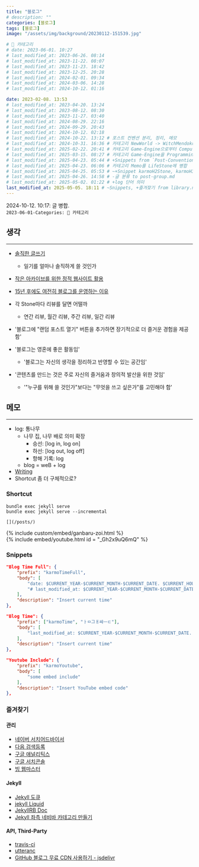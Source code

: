 ```yaml
---
title: "블로그"
# description: ""
categories: [블로그]
tags: [블로그]
image: "/assets/img/background/20230112-151539.jpg"

# 🍇 카테고리
# date: 2023-06-01. 10:27
# last_modified_at: 2023-06-26. 08:14
# last_modified_at: 2023-11-22. 08:07
# last_modified_at: 2023-11-23. 18:42
# last_modified_at: 2023-12-25. 20:28
# last_modified_at: 2024-02-01. 09:34
# last_modified_at: 2024-03-06. 14:28
# last_modified_at: 2024-10-12. 01:16

date: 2023-02-08. 13:53
# last_modified_at: 2023-04-20. 13:24
# last_modified_at: 2023-08-12. 08:30
# last_modified_at: 2023-11-27. 03:40
# last_modified_at: 2024-08-29. 22:16
# last_modified_at: 2024-09-29. 20:43
# last_modified_at: 2024-10-12. 02:18
# last_modified_at: 2024-10-22. 13:12 # 포스트 컨벤션 분리, 정리, 메모
# last_modified_at: 2024-10-31. 16:36 # 카테고리 NewWorld -> WitchMendokusai
# last_modified_at: 2025-02-22. 20:41 # 카테고리 Game-Engine으로부터 Computer-Graphics 분리
# last_modified_at: 2025-03-15. 08:27 # 카테고리 Game-Engine을 Programming에 병합
# last_modified_at: 2025-04-23. 05:44 # +Snippets from `Post-Convention`
# last_modified_at: 2025-04-23. 06:06 # 카테고리 Memo를 LifeStone에 병합
# last_modified_at: 2025-04-25. 05:53 # ~+Snippet karmoH2Stone, karmoH3Stone
# last_modified_at: 2025-04-26. 14:58 # -글 분류 to post-group.md
# last_modified_at: 2025-05-02. 01:22 # +log 단어 의미
last_modified_at: 2025-05-05. 18:11 # ~Snippets, +즐겨찾기 from library.md
---
```


2024-10-12. 10:17: 글 병합.  
`2023-06-01-Categories: 🍇 카테고리`  

## 생각

---

- [솔직한 글쓰기](https://x.com/HimNaeRyeo46/status/1809817688744886694)
  - 일기를 얼마나 솔직하게 쓸 것인가
- [작은 아카이브를 위한 정적 웹사이트 활용](https://news.hada.io/topic?id=17311)
- [15년 후에도 여전히 블로그를 운영하는 이유](https://news.hada.io/topic?id=16933)
- 각 Stone마다 리뷰를 달면 어떨까
  - 연간 리뷰, 월간 리뷰, 주간 리뷰, 일간 리뷰
- '블로그에 "랜덤 포스트 열기" 버튼을 추가하면 장기적으로 더 즐거운 경험을 제공함'

- '블로그는 영혼에 좋은 활동임'
  - '블로그는 자신의 생각을 정리하고 반영할 수 있는 공간임'

- '콘텐츠를 만드는 것은 주로 자신의 즐거움과 창의적 발산을 위한 것임'
  - '"누구를 위해 쓸 것인가"보다는 "무엇을 쓰고 싶은가"를 고민해야 함'

## 메모

---

- log: 통나무
  - 나무 집, 나무 배로 의미 확장
    - 승선: [log in, log on]
    - 하선: [log out, log off]
    - 항해 기록: log
  - blog = weB + log
- [Writing](/posts/writing)
- Shortcut 좀 더 구체적으로?

### Shortcut

`bundle exec jekyll serve`  
`bundle exec jekyll serve --incremental`  

`[](/posts/)`  

{% include custom/embed/ganbaru-zoi.html %}  
{% include embed/youtube.html id = "_Gh2x9uQ6mQ" %}  

### Snippets

```json
"Blog Time Full": {
    "prefix": "karmoTimeFull",
    "body": [
        "date: $CURRENT_YEAR-$CURRENT_MONTH-$CURRENT_DATE. $CURRENT_HOUR:$CURRENT_MINUTE # Init",
        "# last_modified_at: $CURRENT_YEAR-$CURRENT_MONTH-$CURRENT_DATE. $CURRENT_HOUR:$CURRENT_MINUTE"
    ],
    "description": "Insert current time"
},

"Blog Time": {
    "prefix": ["karmoTime", "ㅏㅁ그ㅐ쌰ㅡㄷ"],
    "body": [
        "last_modified_at: $CURRENT_YEAR-$CURRENT_MONTH-$CURRENT_DATE. $CURRENT_HOUR:$CURRENT_MINUTE"
    ],
    "description": "Insert current time"
},

"Youtube Include": {
    "prefix": "karmoYoutube",
    "body": [
        "some embed include"
    ],
    "description": "Insert YouTube embed code"
},
```

### 즐겨찾기

#### 관리

- [네이버 서치어드바이서](https://searchadvisor.naver.com/)
- [다음 검색등록](https://register.search.daum.net/index.daum)
- [구글 애널리틱스](https://analytics.google.com/)
- [구글 서치콘솔](https://search.google.com/u/0/search-console)
- [빙 웹마스터](https://www.bing.com/webmasters/home)

#### Jekyll

- [Jekyll 도큐](https://jekyllrb-ko.github.io/docs/posts/)
- [jekyll Liquid](https://fuzzysound.github.io/jekyll-liquid)
- [JekyllRB Doc](https://jekyllrb.com/docs/front-matter/)
- [Jekyll 좌측 네비바 카테고리 만들기](https://ansohxxn.github.io/blog/category/)

#### API, Third-Party

- [travis-ci](https://app.travis-ci.com/account/repositories)
- [utteranc](https://utteranc.es/)
- [GitHub 블로그 무료 CDN 사용하기 - jsdelivr](https://pioneergu.github.io/posts/github-blog-jsdelivr-cdn/)

